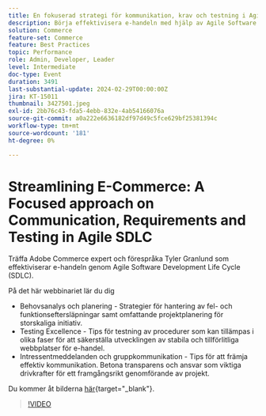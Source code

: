 ```yaml
---
title: En fokuserad strategi för kommunikation, krav och testning i Agile SDLC
description: Börja effektivisera e-handeln med hjälp av Agile Software Development Life Cycle (SDLC).  Lär dig behovsanalys och planering, strategier för att hantera fel och eftersläpningar i fråga om funktioner, projektplanering för storskaliga initiativ, tips för testning av procedurer som kan tillämpas i olika faser, för att säkerställa utvecklingen av stabila och tillförlitliga webbplatser för e-handel, tips för att främja effektiv kommunikation. Betonar transparens och ansvar som viktiga drivrutiner för ett framgångsrikt genomförande av ett projekt. Du kan komma åt bilderna här.
solution: Commerce
feature-set: Commerce
feature: Best Practices
topic: Performance
role: Admin, Developer, Leader
level: Intermediate
doc-type: Event
duration: 3491
last-substantial-update: 2024-02-29T00:00:00Z
jira: KT-15011
thumbnail: 3427501.jpeg
exl-id: 2bb76c43-fda5-4ebb-832e-4ab54166076a
source-git-commit: a0a222e6636182df97d49c5fce629bf25381394c
workflow-type: tm+mt
source-wordcount: '181'
ht-degree: 0%

---
```


# Streamlining E-Commerce: A Focused approach on Communication, Requirements and Testing in Agile SDLC

Träffa Adobe Commerce expert och förespråka Tyler Granlund som effektiviserar e-handeln genom Agile Software Development Life Cycle (SDLC).

På det här webbinariet lär du dig

* Behovsanalys och planering - Strategier för hantering av fel- och funktionseftersläpningar samt omfattande projektplanering för storskaliga initiativ.
* Testing Excellence - Tips för testning av procedurer som kan tillämpas i olika faser för att säkerställa utvecklingen av stabila och tillförlitliga webbplatser för e-handel.
* Intressentmeddelanden och gruppkommunikation - Tips för att främja effektiv kommunikation. Betona transparens och ansvar som viktiga drivkrafter för ett framgångsrikt genomförande av projekt.

Du kommer åt bilderna [här](../../assets/commerce/agile-sldc-slides.pdf){target="_blank"}.

>[!VIDEO](https://video.tv.adobe.com/v/3427501/?learn=on)
